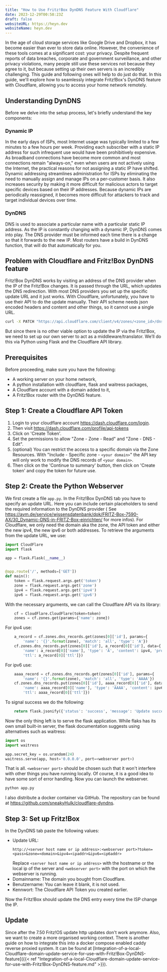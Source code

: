 ```yaml
---
title: "How to Use Fritz!Box DynDNS Feature With Cloudflare"
date: 2023-12-29T00:58:23Z
draft: false
websiteURL: https://heyn.dev
websiteName: heyn.dev
---
```


In the age of cloud storage services like Google Drive and Dropbox, it has become easier than ever to store data online.
However, the convenience of these tools comes at a significant cost: your privacy.
Despite frequent reports of data breaches, corporate and government surveillance, and other privacy violations, many
people still use these services not because they agree to it, but because setting up their own servers is an incredibly
challenging.
This guide and following ones will help to do just do that.
In this guide, we'll explore how to seamlessly integrate Fritz!Box's DynDNS feature with Cloudflare, allowing you to
access your home network remotely.

## Understanding DynDNS

Before we delve into the setup process, let's briefly understand the key components:

### Dynamic IP

In the early days of ISPs, most Internet usage was typically limited to a few minutes to a few hours per week.
Providing each subscriber with a static IP address for such infrequent use would have been prohibitively expensive.
As broadband connections have become more common and most connections remain "always-on," even when users are not
actively using the Internet, the practical reasons for not assigning a static IP have shifted.
Dynamic addressing streamlines administration for ISPs by eliminating the need to manually assign and manage IPs on a
per-customer basis.
It also increases security by making it more difficult for malicious actors to target specific devices based on their IP
addresses.
Because dynamic IPs are periodically reassigned, it becomes more difficult for attackers to track and target individual
devices over time.

### DynDNS

DNS is used to associate a particular name with a particular static IP address.
As the IP is constantly changing with a dynamic IP, DynDNS comes into play.
The DNS provider must be informed each time there is a change so that it forwards to the new IP.
Most routers have a build in DynDNS function, that will do that automatically for you.

## Problem with Cloudflare and Fritz!Box DynDNS feature

Fritz!Box DynDNS works by visiting an address of the DNS provider when the IP of the Fritz!Box changes.
It is passed through the URL, which updates the DNS redirection.
With most DNS providers you set up the specific update URL and it just works.
With Cloudflare, unfortunately, you have to use their API to do the update manually.
Their API scheme needs json encoded headers and content and other things, so it cannot use a single URL.

```bash
curl -X PATCH "https://api.cloudflare.com/client/v4/zones/<zone_id>/dns_records/<dns_record_id>" -d '{"content":"<new public IP>","name":"<domain>","type":"<A for IPv4 and AAAA for IPv6>"}' --header "Authorization: Bearer <API token of domain>"
```

But since there is no other viable option to update the IP via the Fritz!Box, we need to set up our own server to act as
a middleware/translator.
We’ll do this via Python using Flask and the Cloudflare API library.

## Prerequisites

Before proceeding, make sure you have the following:

- A working server on your home network,
- A python installation with cloudflare, flask and waitress packages,
- A Cloudflare account with a domain added to it,
- A Fritz!Box router with the DynDNS feature.

## Step 1: Create a Cloudflare API Token

1. Login to your cloudflare account https://dash.cloudflare.com/login.
2. Then visit https://dash.cloudflare.com/profile/api-tokens
3. Click on 'Create Token'.
4. Set the permissions to allow "Zone - Zone - Read" and "Zone - DNS - Edit".
5. (optional) You can restrict the access to a specific domain via the Zone Resources. With "Include - Specific
   zone - `<your domain>`" the API key will only work to modify the DNS records of `<your domain>`.
6. Then click on the 'Continue to summary' button, then click on 'Create token' and copy the token for future use.

## Step 2: Create the Python Webserver

We first create a file `app.py`.
In the Fritz!Box DynDNS tab you have to specify an update URL.
Here you can include certain placeholders to send the required information to the DynDNS provider (
See https://avm.de/service/wissensdatenbank/dok/FRITZ-Box-7590-AX/30_Dynamic-DNS-in-FRITZ-Box-einrichten/ for more
infos).
For Cloudflare, we only need the domain aka the zone, the API token and either the new ipv4, the new ipv6 or both
addresses.
To retrieve the arguments from the update URL, we use:

```python filename="app.py"
import CloudFlare
import flask

app = flask.Flask(__name__)


@app.route('/', methods=['GET'])
def main():
    token = flask.request.args.get('token')
    zone = flask.request.args.get('zone')
    ipv4 = flask.request.args.get('ipv4')
    ipv6 = flask.request.args.get('ipv6')
```

With the necessary arguments, we can call the Cloudflare API via its library:

```python filename="app.py"
    cf = CloudFlare.CloudFlare(token=token)
    zones = cf.zones.get(params={'name': zone})
```

For ipv4 use:

```python filename="app.py"
    a_record = cf.zones.dns_records.get(zones[0]['id'], params={
        'name': '{}'.format(zone), 'match': 'all', 'type': 'A'})
    cf.zones.dns_records.put(zones[0]['id'], a_record[0]['id'], data={
        'name': a_record[0]['name'], 'type': 'A', 'content': ipv4, 'proxied': a_record[0]['proxied'],
        'ttl': a_record[0]['ttl']})
```

For ipv6 use:

```python filename="app.py"
    aaaa_record = cf.zones.dns_records.get(zones[0]['id'], params={
        'name': '{}'.format(zone), 'match': 'all', 'type': 'AAAA'})
    cf.zones.dns_records.put(zones[0]['id'], aaaa_record[0]['id'], data={
        'name': aaaa_record[0]['name'], 'type': 'AAAA', 'content': ipv6, 'proxied': aaaa_record[0]['proxied'],
        'ttl': aaaa_record[0]['ttl']})
```

To signal success we do the following:

```python filename="app.py"
    return flask.jsonify({'status': 'success', 'message': 'Update successful.'}), 200
```

Now the only thing left is to serve the flask application.
While flaks has its own small built-in server, the flask documentation suggests using alternatives such as waitress:

```python filename="app.py"
import os
import waitress

app.secret_key = os.urandom(24)
waitress.serve(app, host='0.0.0.0', port=<webserver port>)
```

That is all.
`<webserver port>` should be chosen such that it won't interfere with other things you have running locally.
Of course, it is a good idea to have some sort of error handling.
Now you can launch the webserver.

```bash
python app.py
```

I also distribute a docker container via GitHub.
The repository can be found at https://github.com/sneakyHulk/cloudflare-dyndns.

## Step 3: Set up Fritz!Box

In the DynDNS tab paste the following values:

- Update URL:
  ```text
  http://<server host name or ip address>:<webserver port>?token=<pass>&zone=<domain>&ipv4=<ipaddr>&ipv6=<ip6addr>
  ```
  Replace `<server host name or ip address>` with the hostname or the local ip of the server and `<webserver port>` with
  the port on which the webserver is running.
- Domainname: The domain you bought from Cloudflare.
- Benutzername: You can leave it blank, it is not used.
- Kennwort: The Cloudflare API Token you created earlier.

Now the Fritz!Box should update the DNS entry every time the ISP change the IP.

## Update

Since after the 7.50 Fritz!OS update http updates don't work anymore.
Also, we want to create a more organised working context.
There is another guide on how to integrate this into a docker compose enabled caddy reverse proxied system.
It can be found at [Integration-of-a-local-Cloudflare-domain-update-service-for-use-with-Fritz!Box-DynDNS-feature]({{< ref "Integration-of-a-local-Cloudflare-domain-update-service-for-use-with-Fritz!Box-DynDNS-feature.md" >}}).
